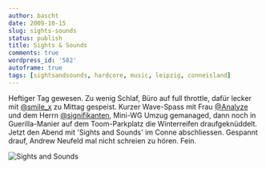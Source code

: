 ```yaml
---
author: bascht
date: 2009-10-15
slug: sights-sounds
status: publish
title: Sights & Sounds
comments: true
wordpress_id: '582'
autoframe: true
tags: [sightsandsounds, hardcore, music, leipzig, conneisland]
---
```


Heftiger Tag gewesen. Zu wenig Schlaf, Büro auf full throttle,
dafür lecker mit [@smile_x](https://twitter.com/smile_x) zu Mittag gespeist. Kurzer Wave-Spass
mit Frau [@Analyze](https://twitter.com/Analyze) und dem Herrn [@signifikanten](https://twitter.com/signifikanten), Mini-WG Umzug
gemanaged, dann noch in Guerilla-Manier auf dem Toom-Parkplatz die
Winterreifen draufgeknüddelt. Jetzt den Abend mit 'Sights and
Sounds' im Conne abschliessen. Gespannt drauf, Andrew Neufeld mal
nicht schreien zu hören. Fein.


![Sights and Sounds](https://img.bascht.com/uploads/big/f4a495bf30c00d582692651ef7129b8e.jpg)
